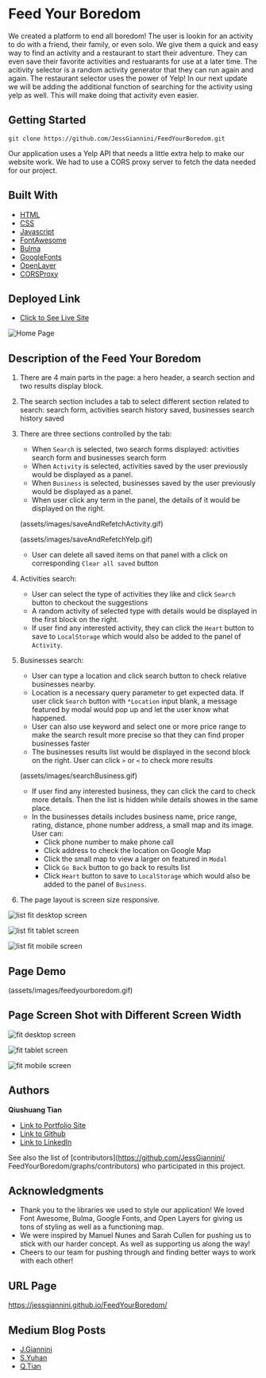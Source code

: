 # Feed Your Boredom

We created a platform to end all boredom! The user is lookin for an activity to do with a friend, their family, or even solo. We give them a quick and easy way to find an activity and a restaurant to start their adventure. They can even save their favorite activities and restuarants for use at a later time. The acitivity selector is a random activity generator that they can run again and again. The restaurant selector uses the power of Yelp! In our next update we will be adding the additional function of searching for the activity using yelp as well. This will make doing that activity even easier.

## Getting Started
``` console
git clone https://github.com/JessGiannini/FeedYourBoredom.git
```
Our application uses a Yelp API that needs a little extra help to make our website work. We had to use a CORS proxy server to fetch the data needed for our project.

## Built With
- [HTML](https://developer.mozilla.org/en-US/docs/Web/HTML)
- [CSS](https://developer.mozilla.org/en-US/docs/Web/CSS)
- [Javascript](https://developer.mozilla.org/en-US/docs/Web/JavaScript)
- [FontAwesome](https://fontawesome.com/kits/9de12bd4dc/use?welcome=yes)
- [Bulma](https://bulma.io/)
- [GoogleFonts](https://fonts.google.com/)
- [OpenLayer](https://cdn.jsdelivr.net/gh/openlayers/openlayers.github.io@master/en/v6.5.0/build/ol.js)
- [CORSProxy](https://cors.bridged.cc)

## Deployed Link
- [Click to See Live Site](https://jessgiannini.github.io/FeedYourBoredom/)

![Home Page](assets/images/homepage.png)

## Description of the Feed Your Boredom
1. There are 4 main parts in the page: a hero header, a search section and two results display block.
2. The search section includes a tab to select different section related to search: search form, activities search history saved, businesses search history saved
3. There are three sections controlled by the tab:
    * When `Search` is selected, two search forms displayed: activities search form and businesses search form
    * When `Activity` is selected, activities saved by the user previously would be displayed as a panel. 
    * When `Business` is selected, businesses saved by the user previously would be displayed as a panel. 
    * When user click any term in the panel, the details of it would be displayed on the right.

    (assets/images/saveAndRefetchActivity.gif)

    (assets/images/saveAndRefetchYelp.gif)

    * User can delete all saved items on that panel with a click on corresponding `Clear all saved` button
4. Activities search: 
    * User can select the type of activities they like and click `Search` button to checkout the suggestions
    * A random activity of selected type with details would be displayed in the first block on the right.
    * If user find any interested activity, they can click the `Heart` button to save to `LocalStorage` which would also be added to the panel of `Activity`.
5. Businesses search: 
    * User can type a location and click search button to check relative businesses nearby. 
    * Location is a necessary query parameter to get expected data. If user click `Search` button with `*Location` input blank, a message featured by modal would pop up and let the user know what happened.
    * User can also use keyword and select one or more price range to make the search result more precise so that they can find proper businesses faster
    * The businesses results list would be displayed in the second block on the right. User can click `>` or `<` to check more results

    (assets/images/searchBusiness.gif)

    * If user find any interested business, they can click the card to check more details. Then the list is hidden while details showes in the same place.
    * In the businesses details includes business name, price range, rating, distance, phone number address, a small map and its image. User can:
        - Click phone number to make phone call
        - Click address to check the location on Google Map
        - Click the small map to view a larger on featured in `Modal`
        - Click `Go Back` button to go back to results list
        - Click `Heart` button to save to `LocalStorage` which would also be added to the panel of `Business`.
6. The page layout is screen size responsive.

![list fit desktop screen](assets/images/list_desktop.png)

![list fit tablet screen](assets/images/list_tablet.png)

![list fit mobile screen](assets/images/list_mobile.png)

## Page Demo

(assets/images/feedyourboredom.gif)

## Page Screen Shot with Different Screen Width

![fit desktop screen](assets/images/desktop_screen.png)

![fit tablet screen](assets/images/tablet_screen.png)

![fit mobile screen](assets/images/mobile_screen.png)

## Authors
**Qiushuang Tian**
* [Link to Portfolio Site](https://qtian13.github.io/)
* [Link to Github](https://github.com/qtian13)
* [Link to LinkedIn](https://www.linkedin.com/in/qiushuang-tian-a9754248/)

See also the list of [contributors](https://github.com/JessGiannini/
FeedYourBoredom/graphs/contributors) who participated in this project.

## Acknowledgments

- Thank you to the libraries we used to style our application! We loved Font Awesome, Bulma, Google Fonts, and Open Layers for giving us tons of styling as well as a functioning map.
- We were inspired by Manuel Nunes and Sarah Cullen for pushing us to stick with our harder concept. As well as supporting us along the way!
- Cheers to our team for pushing through and finding better ways to work with each other!

## URL Page
https://jessgiannini.github.io/FeedYourBoredom/

## Medium Blog Posts
- [J.Giannini](https://medium.com/@jessgiannini/feed-your-boredom-6aa95ca77335)
- [S.Yuhan](https://samyuhan.medium.com/feed-your-boredom-71acb01f84ce)
- [Q.Tian](https://qiushuangt.medium.com/feed-your-boredom-96a1c4798414)
